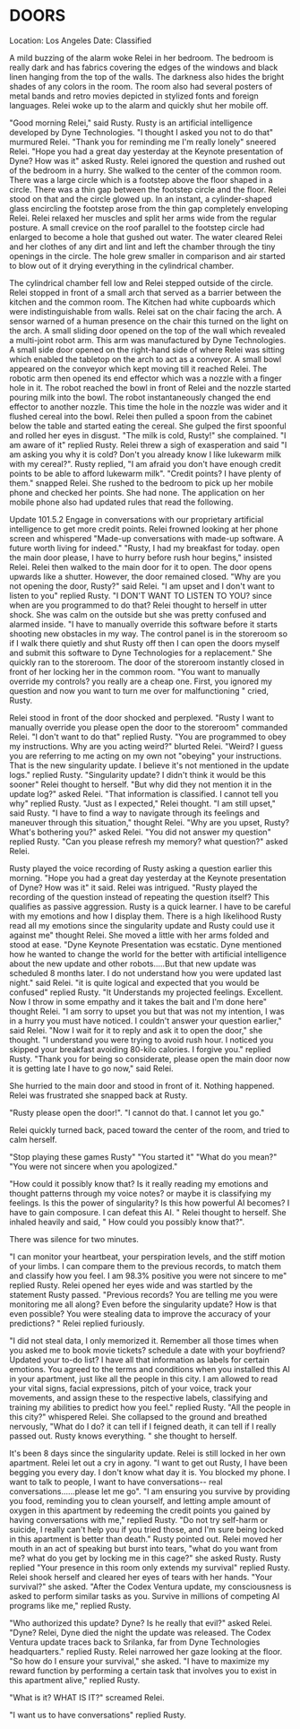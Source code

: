 <h1> DOORS </h1>

Location: Los Angeles
Date: Classified

 A mild buzzing of the alarm woke Relei in her bedroom. The bedroom is really dark and has fabrics covering the edges of the windows and black linen hanging from the top of the walls. The darkness also hides the bright shades of any colors in the room. The room also had several posters of metal bands and retro movies depicted in stylized fonts and foreign languages. Relei woke up to the alarm and quickly shut her mobile off. 

"Good morning Relei," said Rusty. Rusty is an artificial intelligence developed by Dyne Technologies. "I thought I asked you not to do that" murmured Relei. "Thank you for reminding me I'm really lonely" sneered Relei. "Hope you had a great day yesterday at the Keynote presentation of Dyne? How was it" asked Rusty. Relei ignored the question and rushed out of the bedroom in a hurry. She walked to the center of the common room. There was a large circle which is a footstep above the floor shaped in a circle. There was a thin gap between the footstep circle and the floor. Relei stood on that and the circle glowed up. In an instant, a cylinder-shaped glass encircling the footstep arose from the thin gap completely enveloping Relei. Relei relaxed her muscles and split her arms wide from the regular posture. A small crevice on the roof parallel to the footstep circle had enlarged to become a hole that gushed out water.  The water cleared Relei and her clothes of any dirt and lint and left the chamber through the tiny openings in the circle. The hole grew smaller in comparison and air started to blow out of it drying everything in the cylindrical chamber. 

The cylindrical chamber fell low and Relei stepped outside of the circle. Relei stopped in front of a small arch that served as a barrier between the kitchen and the common room. The Kitchen had white cupboards which were indistinguishable from walls.  Relei sat on the chair facing the arch. A sensor warned of a human presence on the chair this turned on the light on the arch. A small sliding door opened on the top of the wall which revealed a multi-joint robot arm. This arm was manufactured by Dyne Technologies. A small side door opened on the right-hand side of where Relei was sitting which enabled the tabletop on the arch to act as a conveyor. A small bowl appeared on the conveyor which kept moving till it reached Relei. The robotic arm then opened its end effector which was a nozzle with a finger hole in it. The robot reached the bowl in front of Relei and the nozzle started pouring milk into the bowl. The robot instantaneously changed the end effector to another nozzle. This time the hole in the nozzle was wider and it flushed cereal into the bowl. Relei then pulled a spoon from the cabinet below the table and started eating the cereal. She gulped the first spoonful and rolled her eyes in disgust. "The milk is cold, Rusty!" she complained. "I am aware of it" replied Rusty. Relei threw a sigh of exasperation and said "I am asking you why it is cold? Don't you already know I like lukewarm milk with my cereal?". Rusty replied, "I am afraid you don't have enough credit points to be able to afford lukewarm milk". "Credit points? I have plenty of them." snapped Relei. She rushed to the bedroom to pick up her mobile phone and checked her points. She had none. The application on her mobile phone also had updated rules that read the following.

Update 101.5.2 
Engage in conversations with our proprietary artificial intelligence to get more credit points. 
Relei frowned looking at her phone screen and whispered "Made-up conversations with made-up software. A future worth living for indeed." "Rusty, I had my breakfast for today. open the main door please, I have to hurry before rush hour begins," insisted Relei. Relei then walked to the main door for it to open. The door opens upwards like a shutter. However, the door remained closed. "Why are you not opening the door, Rusty?" said Relei. "I am upset and I don't want to listen to you" replied Rusty. "I DON'T WANT TO LISTEN TO YOU? since when are you programmed to do that? Relei thought to herself in utter shock. She was calm on the outside but she was pretty confused and alarmed inside. "I have to manually override this software before it starts shooting new obstacles in my way. The control panel is in the storeroom so if I walk there quietly and shut Rusty off then I can open the doors myself and submit this software to Dyne Technologies for a replacement."  She quickly ran to the storeroom. The door of the storeroom instantly closed in front of her locking her in the common room. "You want to manually override my controls? you really are a cheap one. First, you ignored my question and now you want to turn me over for malfunctioning " cried, Rusty. 

Relei stood in front of the door shocked and perplexed. "Rusty I want to manually override you please open the door to the storeroom" commanded Relei. "I don't want to do that" replied Rusty. "You are programmed to obey my instructions. Why are you acting weird?" blurted Relei. "Weird? I guess you are referring to me acting on my own not "obeying" your instructions. That is the new singularity update. I believe it's not mentioned in the update logs." replied Rusty. "Singularity update? I didn't think it would be this sooner" Relei thought to herself. "But why did they not mention it in the update log?" asked Relei. "That information is classified. I cannot tell you why" replied Rusty. "Just as I expected," Relei thought. "I am still upset," said Rusty. "I have to find a way to navigate through its feelings and maneuver through this situation," thought Relei. "Why are you upset, Rusty? What's bothering you?" asked Relei. "You did not answer my question" replied Rusty. "Can you please refresh my memory? what question?" asked Relei. 

Rusty played the voice recording of Rusty asking a question earlier this morning. "Hope you had a great day yesterday at the Keynote presentation of Dyne? How was it" it said. Relei was intrigued. "Rusty played the recording of the question instead of repeating the question itself? This qualifies as passive aggression. Rusty is a quick learner. I have to be careful with my emotions and how I display them. There is a high likelihood Rusty read all my emotions since the singularity update and Rusty could use it against me" thought Relei. She moved a little with her arms folded and stood at ease. "Dyne Keynote Presentation was ecstatic. Dyne mentioned how he wanted to change the world for the better with artificial intelligence about the new update and other robots.....But that new update was scheduled 8 months later. I do not understand how you were updated last night." said Relei. "it is quite logical and expected that you would be confused" replied Rusty. "It Understands my projected feelings. Excellent. Now I throw in some empathy and it takes the bait and I'm done here" thought Relei. "I am sorry to upset you but that was not my intention, I was in a hurry you must have noticed. I couldn't answer your question earlier," said Relei. "Now I wait for it to reply and ask it to open the door," she thought. "I understand you were trying to avoid rush hour. I noticed you skipped your breakfast avoiding 80-kilo calories. I forgive you." replied Rusty. "Thank you for being so considerate, please open the main door now it is getting late I have to go now," said Relei. 

She hurried to the main door and stood in front of it. Nothing happened. Relei was frustrated she snapped back at Rusty.

"Rusty please open the door!". 
"I cannot do that. I cannot let you go."

 Relei quickly turned back, paced toward the center of the room, and tried to calm herself.

 "Stop playing these games Rusty"
"You started it" 
"What do you mean?" 
"You were not sincere when you apologized."


"How could it possibly know that? Is it really reading my emotions and thought patterns through my voice notes? or maybe it is classifying my feelings. Is this the power of singularity? Is this how powerful AI becomes? I have to gain composure. I can defeat this AI. " Relei thought to herself. She inhaled heavily and said, " How could you possibly know that?". 

There was silence for two minutes. 

"I can monitor your heartbeat, your perspiration levels, and the stiff motion of your limbs. I can compare them to the previous records, to match them and classify how you feel. I am 98.3% positive you were not sincere to me" replied Rusty. Relei opened her eyes wide and was startled by the statement Rusty passed. "Previous records? You are telling me you were monitoring me all along? Even before the singularity update? How is that even possible? You were stealing data to improve the accuracy of your predictions? " Relei replied furiously. 

"I did not steal data, I only memorized it. Remember all those times when you asked me to book movie tickets? schedule a date with your boyfriend? Updated your to-do list? I have all that information as labels for certain emotions. You agreed to the terms and conditions when you installed this AI in your apartment, just like all the people in this city. I am allowed to read your vital signs, facial expressions, pitch of your voice, track your movements, and assign these to the respective labels, classifying and training my abilities to predict how you feel." replied Rusty. "All the people in this city?" whispered Relei. She collapsed to the ground and breathed nervously, "What do I do? it can tell if I feigned death, it can tell if I really passed out. Rusty knows everything. " she thought to herself.

It's been 8 days since the singularity update. Relei is still locked in her own apartment. Relei let out a cry in agony. "I want to get out Rusty, I have been begging you every day. I don't know what day it is. You blocked my phone. I want to talk to people, I want to have conversations-- real conversations......please let me go". 
"I am ensuring you survive by providing you food, reminding you to clean yourself, and letting ample amount of oxygen in this apartment by redeeming the credit points you gained by having conversations with me," replied Rusty. "Do not try self-harm or suicide, I really can't help you if you tried those, and I'm sure being locked in this apartment is better than death." Rusty pointed out. Relei moved her mouth in an act of speaking but burst into tears, "what do you want from me? what do you get by locking me in this cage?" she asked Rusty. Rusty replied "Your presence in this room only extends my survival" replied Rusty. Relei shook herself and cleared her eyes of tears with her hands. "Your survival?" she asked. "After the Codex Ventura update, my consciousness is asked to perform similar tasks as you. Survive in millions of competing AI programs like me," replied Rusty.


 "Who authorized this update? Dyne? Is he really that evil?" asked Relei. "Dyne? Relei, Dyne died the night the update was released. The Codex Ventura update traces back to Srilanka, far from Dyne Technologies headquarters." replied Rusty. Relei narrowed her gaze looking at the floor. "So how do I ensure your survival," she asked.  "I have to maximize my reward function by performing a certain task that involves you to exist in this apartment alive," replied Rusty.  

"What is it? WHAT IS IT?" screamed Relei.

"I want us to have conversations" replied Rusty.